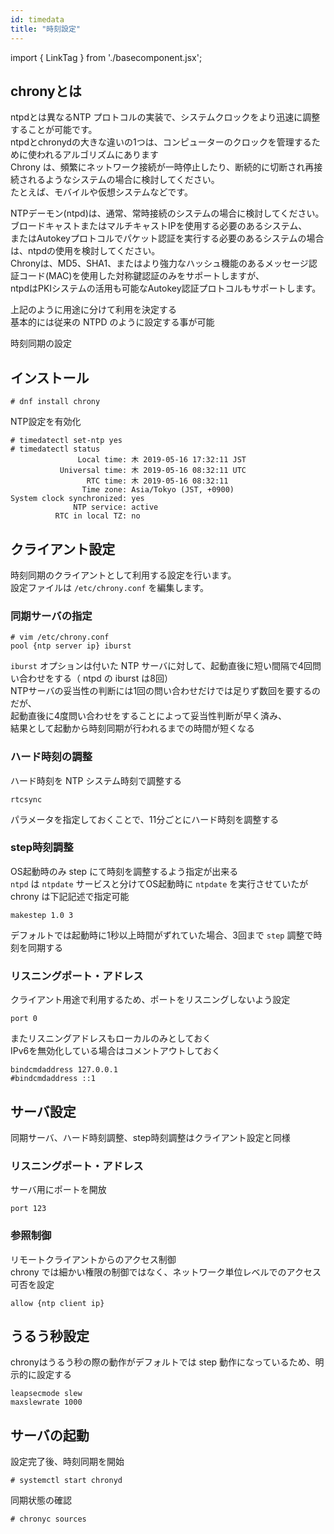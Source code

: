 ```yaml
---
id: timedata
title: "時刻設定"
---
```

import { LinkTag } from './basecomponent.jsx';

## chronyとは
ntpdとは異なるNTP プロトコルの実装で、システムクロックをより迅速に調整することが可能です。  
ntpdとchronydの大きな違いの1つは、コンピューターのクロックを管理するために使われるアルゴリズムにあります  
Chrony は、頻繁にネットワーク接続が一時停止したり、断続的に切断され再接続されるようなシステムの場合に検討してください。  
たとえば、モバイルや仮想システムなどです。  

NTPデーモン(ntpd)は、通常、常時接続のシステムの場合に検討してください。  
ブロードキャストまたはマルチキャストIPを使用する必要のあるシステム、  
またはAutokeyプロトコルでパケット認証を実行する必要のあるシステムの場合は、ntpdの使用を検討してください。  
Chronyは、MD5、SHA1、またはより強力なハッシュ機能のあるメッセージ認証コード(MAC)を使用した対称鍵認証のみをサポートしますが、  
ntpdはPKIシステムの活用も可能なAutokey認証プロトコルもサポートします。  

上記のように用途に分けて利用を決定する  
基本的には従来の NTPD のように設定する事が可能  

<LinkTag url="https://access.redhat.com/documentation/ja-jp/red_hat_enterprise_linux/8/html/configuring_basic_system_settings/configuring-time-synchronization_configuring-basic-system-settings#assembly_overview-of-network-time-security-in-chrony_configuring-time-synchronization">時刻同期の設定</LinkTag>  

## インストール  

```
# dnf install chrony
```

NTP設定を有効化  

```
# timedatectl set-ntp yes
# timedatectl status
               Local time: 木 2019-05-16 17:32:11 JST
           Universal time: 木 2019-05-16 08:32:11 UTC
                 RTC time: 木 2019-05-16 08:32:11
                Time zone: Asia/Tokyo (JST, +0900)
System clock synchronized: yes
              NTP service: active
          RTC in local TZ: no
```

## クライアント設定
時刻同期のクライアントとして利用する設定を行います。  
設定ファイルは `/etc/chrony.conf` を編集します。  

### 同期サーバの指定  

```
# vim /etc/chrony.conf
pool {ntp server ip} iburst
```

`iburst` オプションは付いた NTP サーバに対して、起動直後に短い間隔で4回問い合わせをする（ ntpd の iburst は8回）  
NTPサーバの妥当性の判断には1回の問い合わせだけでは足りず数回を要するのだが、  
起動直後に4度問い合わせをすることによって妥当性判断が早く済み、  
結果として起動から時刻同期が行われるまでの時間が短くなる  

### ハード時刻の調整  

ハード時刻を NTP システム時刻で調整する  

```
rtcsync
```

パラメータを指定しておくことで、11分ごとにハード時刻を調整する  

### step時刻調整  

OS起動時のみ step にて時刻を調整するよう指定が出来る  
`ntpd` は `ntpdate` サービスと分けてOS起動時に `ntpdate` を実行させていたが chrony は下記記述で指定可能  

```
makestep 1.0 3
```

デフォルトでは起動時に1秒以上時間がずれていた場合、3回まで `step` 調整で時刻を同期する  

### リスニングポート・アドレス  
クライアント用途で利用するため、ポートをリスニングしないよう設定  

```
port 0
```

またリスニングアドレスもローカルのみとしておく  
IPv6を無効化している場合はコメントアウトしておく  

```
bindcmdaddress 127.0.0.1
#bindcmdaddress ::1
```

## サーバ設定

同期サーバ、ハード時刻調整、step時刻調整はクライアント設定と同様  

### リスニングポート・アドレス  

サーバ用にポートを開放  

```
port 123
```

### 参照制御  
リモートクライアントからのアクセス制御  
chrony では細かい権限の制御ではなく、ネットワーク単位レベルでのアクセス可否を設定  

```
allow {ntp client ip}
```

## うるう秒設定
chronyはうるう秒の際の動作がデフォルトでは step 動作になっているため、明示的に設定する  

```
leapsecmode slew
maxslewrate 1000
```

## サーバの起動
設定完了後、時刻同期を開始  

```
# systemctl start chronyd
```

同期状態の確認  

```
# chronyc sources
```
